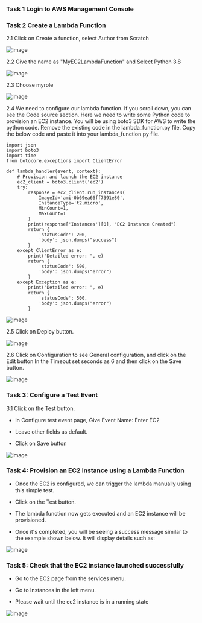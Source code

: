 ### Task 1 Login to AWS Management Console
### Task 2 Create a Lambda Function
2.1 Click on Create a function, select Author from Scratch

![image](https://github.com/Asma09Akram/Launching-EC2-Instance-with-Lambda/assets/124654068/bd404aab-5bf1-4123-acb8-195ac8653ed3)

2.2 Give the name as "MyEC2LambdaFunction" and Select Python 3.8

![image](https://github.com/Asma09Akram/Launching-EC2-Instance-with-Lambda/assets/124654068/4463e7c1-b8b6-412a-b311-4dbb82d0cfa0)

2.3 Choose myrole 

![image](https://github.com/Asma09Akram/Launching-EC2-Instance-with-Lambda/assets/124654068/e9b867d7-22fd-4a4e-9b8f-dfcbfe26fe4c)


2.4 We need to configure our lambda function. If you scroll down, you can see the Code source section. Here we need to write some Python code to provision an EC2 instance.
You will be using boto3 SDK for AWS to write the python code. Remove the existing code in the lambda_function.py file. Copy the below code and paste it into your lambda_function.py file.

```
import json
import boto3
import time
from botocore.exceptions import ClientError

def lambda_handler(event, context):
    # Provision and launch the EC2 instance
    ec2_client = boto3.client('ec2')
    try:
        response = ec2_client.run_instances(
            ImageId='ami-0b69ea66ff7391e80',
            InstanceType='t2.micro',
            MinCount=1,
            MaxCount=1
        )
        print(response['Instances'][0], "EC2 Instance Created")
        return {
            'statusCode': 200,
            'body': json.dumps("success")
        }
    except ClientError as e:
        print("Detailed error: ", e)
        return {
            'statusCode': 500,
            'body': json.dumps("error")
        }
    except Exception as e:
        print("Detailed error: ", e)
        return {
            'statusCode': 500,
            'body': json.dumps("error")
        }		

```

![image](https://github.com/Asma09Akram/Launching-EC2-Instance-with-Lambda/assets/124654068/e21c8509-0b47-46b6-b354-e7cb09d6c622)

2.5 Click on Deploy button.

![image](https://github.com/Asma09Akram/Launching-EC2-Instance-with-Lambda/assets/124654068/e417ca7b-c641-4011-b8be-38ac1164a94f)


2.6  Click on Configuration to see General configuration, and click on the Edit button
In the Timeout set seconds as 6 and then click on the Save button.

![image](https://github.com/Asma09Akram/Launching-EC2-Instance-with-Lambda/assets/124654068/ba8412ab-da40-4f1e-a845-8c001a8e56f6)

### Task 3: Configure a Test Event
3.1 Click on the Test button.

* In Configure test event page, Give Event Name: Enter EC2

* Leave other fields as default.

* Click on Save button

![image](https://github.com/Asma09Akram/Launching-EC2-Instance-with-Lambda/assets/124654068/dedc1c05-fb19-41b7-8693-fffc3f15d30c)


### Task 4: Provision an EC2 Instance using a Lambda Function

* Once the EC2 is configured, we can trigger the lambda manually using this simple test.

* Click on the Test button. 

* The lambda function now gets executed and an EC2 instance will be provisioned.

* Once it's completed, you will be seeing a success message similar to the example shown below. It will display details such as:

![image](https://github.com/Asma09Akram/Launching-EC2-Instance-with-Lambda/assets/124654068/08d7a761-e2b4-44b6-bc62-2b1b87e30ee6)


### Task 5: Check that the EC2 instance launched successfully

* Go to the EC2 page from the services menu.

* Go to Instances in the left menu.

* Please wait until the ec2 instance is in a running state

![image](https://github.com/Asma09Akram/Launching-EC2-Instance-with-Lambda/assets/124654068/4d0a51aa-406b-4048-b21d-64187971b03c)

